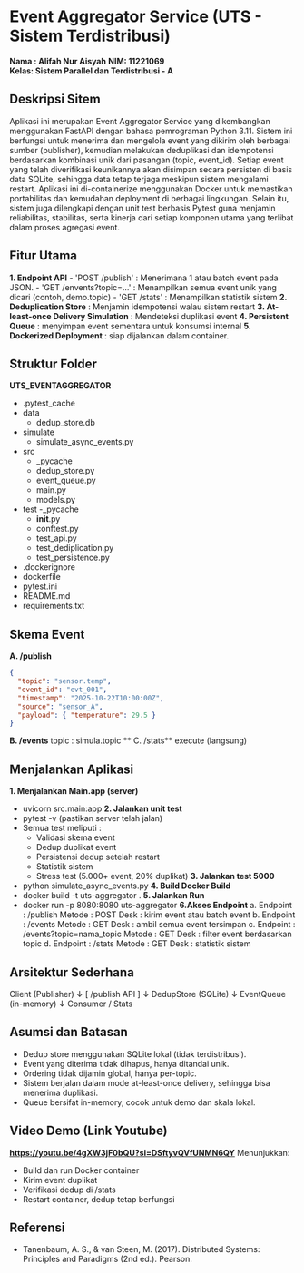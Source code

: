 # Event Aggregator Service (UTS - Sistem Terdistribusi)


**Nama : Alifah Nur Aisyah**
**NIM: 11221069**  
**Kelas: Sistem Parallel dan Terdistribusi - A**

## Deskripsi Sitem
Aplikasi ini merupakan Event Aggregator Service yang dikembangkan menggunakan FastAPI dengan bahasa pemrograman Python 3.11. Sistem ini berfungsi untuk menerima dan mengelola event yang dikirim oleh berbagai sumber (publisher), kemudian melakukan deduplikasi dan idempotensi berdasarkan kombinasi unik dari pasangan (topic, event_id). Setiap event yang telah diverifikasi keunikannya akan disimpan secara persisten di basis data SQLite, sehingga data tetap terjaga meskipun sistem mengalami restart. Aplikasi ini di-containerize menggunakan Docker untuk memastikan portabilitas dan kemudahan deployment di berbagai lingkungan. Selain itu, sistem juga dilengkapi dengan unit test berbasis Pytest guna menjamin reliabilitas, stabilitas, serta kinerja dari setiap komponen utama yang terlibat dalam proses agregasi event.


## Fitur Utama 
**1. Endpoint API**
    - 'POST /publish' : Menerimana 1 atau batch event pada JSON.
    - 'GET /envents?topic=...' : Menampilkan semua event unik yang dicari (contoh, demo.topic)
    - 'GET /stats' : Menampilkan statistik sistem 
**2. Deduplication Store** : Menjamin idempotensi walau sistem restart
**3. At-least-once Delivery Simulation** : Mendeteksi duplikasi event
**4. Persistent Queue** :  menyimpan event sementara untuk konsumsi internal
**5. Dockerized Deployment** : siap dijalankan dalam container.


## Struktur Folder 
**UTS_EVENTAGGREGATOR**
- .pytest_cache
- data
    - dedup_store.db 
- simulate
    - simulate_async_events.py
- src
    - _pycache
    - dedup_store.py
    - event_queue.py
    - main.py
    - models.py
- test
    -_pycache 
    - __init__.py
    - conftest.py
    - test_api.py
    - test_dediplication.py
    - test_persistence.py
- .dockerignore
- dockerfile
- pytest.ini
- README.md
- requirements.txt


## Skema Event
**A. /publish**
```json
{
  "topic": "sensor.temp",
  "event_id": "evt_001",
  "timestamp": "2025-10-22T10:00:00Z",
  "source": "sensor_A",
  "payload": { "temperature": 29.5 }
}
```
**B. /events**
topic : simula.topic
** C. /stats**
execute (langsung)


## Menjalankan Aplikasi
**1. Menjalankan Main.app (server)**
- uvicorn src.main:app
**2. Jalankan unit test**
- pytest -v (pastikan server telah jalan)
- Semua test meliputi : 
    - Validasi skema event
    - Dedup duplikat event
    - Persistensi dedup setelah restart
    - Statistik sistem
    - Stress test (5.000+ event, 20% duplikat)
**3. Jalankan test 5000**
- python simulate_async_events.py 
**4. Build Docker Build**
- docker build -t uts-aggregator .
**5. Jalankan Run**
- docker run -p 8080:8080 uts-aggregator
**6.Akses Endpoint**
a. Endpoint : /publish
    Metode : POST
    Desk : kirim event atau batch event
b. Endpoint : /events
    Metode : GET
    Desk :  ambil semua event tersimpan
c. Endpoint : /events?topic=nama_topic
    Metode : GET
    Desk : filter event berdasarkan topic
d. Endpoint :  /stats
    Metode : GET
    Desk : statistik sistem


## Arsitektur Sederhana
Client (Publisher)
   ↓
[ /publish API ]
   ↓
DedupStore (SQLite)
   ↓
EventQueue (in-memory)
   ↓
Consumer / Stats

## Asumsi dan Batasan
- Dedup store menggunakan SQLite lokal (tidak terdistribusi).
- Event yang diterima tidak dihapus, hanya ditandai unik.
- Ordering tidak dijamin global, hanya per-topic.
- Sistem berjalan dalam mode at-least-once delivery, sehingga bisa menerima duplikasi.
- Queue bersifat in-memory, cocok untuk demo dan skala lokal.


## Video Demo (Link Youtube)
**https://youtu.be/4gXW3jF0bQU?si=DSftyvQVfUNMN6QY**
Menunjukkan:
- Build dan run Docker container
- Kirim event duplikat
- Verifikasi dedup di /stats
- Restart container, dedup tetap berfungsi

## Referensi
- Tanenbaum, A. S., & van Steen, M. (2017). Distributed Systems: Principles and Paradigms (2nd ed.). Pearson.